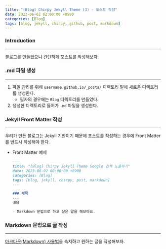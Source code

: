 ```yaml
---
title: "[Blog] Chirpy Jekyll Theme (3) - 포스트 작성"
date: 2023-06-02 02:00:00 +0900
categories: [Blog]
tags: [blog, jekyll, chirpy, github, post, markdown]
---
```



### Introduction
---
블로그를 만들었으니 간단하게 포스트를 작성해보자.


### .md 파일 생성
---
1. 파일 관리를 위해 `username.github.io/_posts/` 디렉토리 밑에 새로운 디렉토리를 생성한다.
    - 필자의 경우에는 `Blog` 디렉토리를 만들었다.
2. 생성한 디렉토리로 들어가 `.md` 파일을 생성한다.


### Jekyll Front Matter 작성
---
우리가 만든 블로그는 Jekyll 기반이기 때문에 포스트를 작성하는 경우에 Front Matter를 반드시 작성해야 한다.

- Front Matter 예제
    ```md
    ---
    title: "[Blog] Chirpy Jekyll Theme Google 검색 노출하기"
    date: 2023-06-02 00:00:00 +0900
    categories: [Blog]
    tags: [blog, jekyll, chirpy, post, markdown]
    ---

    ### 제목
    ---
    내용

    - Markdown 문법으로 하고 싶은 말을 해보아요.
    ```


### Markdown 문법으로 글 작성
---
[마크다운(Markdown) 사용법](https://gist.github.com/ihoneymon/652be052a0727ad59601)을 숙지하고 원하는 글을 작성해보자.